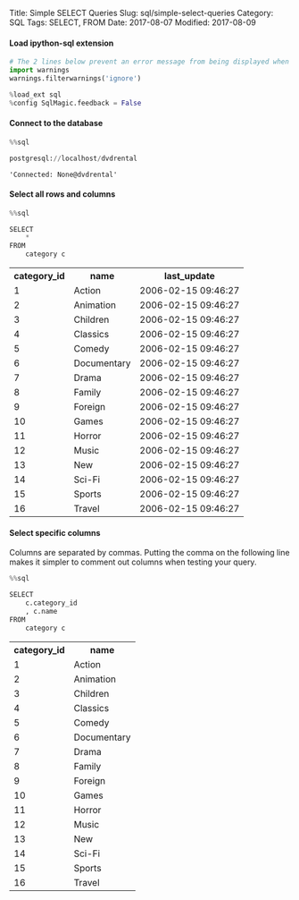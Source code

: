 Title: Simple SELECT Queries
Slug: sql/simple-select-queries
Category: SQL
Tags: SELECT, FROM
Date: 2017-08-07
Modified: 2017-08-09

#### Load ipython-sql extension


```python
# The 2 lines below prevent an error message from being displayed when we run %load_ext sql
import warnings
warnings.filterwarnings('ignore')

%load_ext sql
%config SqlMagic.feedback = False
```

#### Connect to the database


```python
%%sql

postgresql://localhost/dvdrental
```




    'Connected: None@dvdrental'



#### Select all rows and columns


```python
%%sql

SELECT
    *
FROM
    category c
```




<table>
    <tr>
        <th>category_id</th>
        <th>name</th>
        <th>last_update</th>
    </tr>
    <tr>
        <td>1</td>
        <td>Action</td>
        <td>2006-02-15 09:46:27</td>
    </tr>
    <tr>
        <td>2</td>
        <td>Animation</td>
        <td>2006-02-15 09:46:27</td>
    </tr>
    <tr>
        <td>3</td>
        <td>Children</td>
        <td>2006-02-15 09:46:27</td>
    </tr>
    <tr>
        <td>4</td>
        <td>Classics</td>
        <td>2006-02-15 09:46:27</td>
    </tr>
    <tr>
        <td>5</td>
        <td>Comedy</td>
        <td>2006-02-15 09:46:27</td>
    </tr>
    <tr>
        <td>6</td>
        <td>Documentary</td>
        <td>2006-02-15 09:46:27</td>
    </tr>
    <tr>
        <td>7</td>
        <td>Drama</td>
        <td>2006-02-15 09:46:27</td>
    </tr>
    <tr>
        <td>8</td>
        <td>Family</td>
        <td>2006-02-15 09:46:27</td>
    </tr>
    <tr>
        <td>9</td>
        <td>Foreign</td>
        <td>2006-02-15 09:46:27</td>
    </tr>
    <tr>
        <td>10</td>
        <td>Games</td>
        <td>2006-02-15 09:46:27</td>
    </tr>
    <tr>
        <td>11</td>
        <td>Horror</td>
        <td>2006-02-15 09:46:27</td>
    </tr>
    <tr>
        <td>12</td>
        <td>Music</td>
        <td>2006-02-15 09:46:27</td>
    </tr>
    <tr>
        <td>13</td>
        <td>New</td>
        <td>2006-02-15 09:46:27</td>
    </tr>
    <tr>
        <td>14</td>
        <td>Sci-Fi</td>
        <td>2006-02-15 09:46:27</td>
    </tr>
    <tr>
        <td>15</td>
        <td>Sports</td>
        <td>2006-02-15 09:46:27</td>
    </tr>
    <tr>
        <td>16</td>
        <td>Travel</td>
        <td>2006-02-15 09:46:27</td>
    </tr>
</table>



#### Select specific columns
Columns are separated by commas. Putting the comma on the following line makes it simpler to comment out columns when testing your query.


```python
%%sql

SELECT
    c.category_id
    , c.name
FROM
    category c
```




<table>
    <tr>
        <th>category_id</th>
        <th>name</th>
    </tr>
    <tr>
        <td>1</td>
        <td>Action</td>
    </tr>
    <tr>
        <td>2</td>
        <td>Animation</td>
    </tr>
    <tr>
        <td>3</td>
        <td>Children</td>
    </tr>
    <tr>
        <td>4</td>
        <td>Classics</td>
    </tr>
    <tr>
        <td>5</td>
        <td>Comedy</td>
    </tr>
    <tr>
        <td>6</td>
        <td>Documentary</td>
    </tr>
    <tr>
        <td>7</td>
        <td>Drama</td>
    </tr>
    <tr>
        <td>8</td>
        <td>Family</td>
    </tr>
    <tr>
        <td>9</td>
        <td>Foreign</td>
    </tr>
    <tr>
        <td>10</td>
        <td>Games</td>
    </tr>
    <tr>
        <td>11</td>
        <td>Horror</td>
    </tr>
    <tr>
        <td>12</td>
        <td>Music</td>
    </tr>
    <tr>
        <td>13</td>
        <td>New</td>
    </tr>
    <tr>
        <td>14</td>
        <td>Sci-Fi</td>
    </tr>
    <tr>
        <td>15</td>
        <td>Sports</td>
    </tr>
    <tr>
        <td>16</td>
        <td>Travel</td>
    </tr>
</table>


